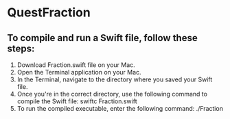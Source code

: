 # QuestFraction

## To compile and run a Swift file, follow these steps:

1. Download Fraction.swift file on your Mac.
2. Open the Terminal application on your Mac.
3. In the Terminal, navigate to the directory where you saved your Swift file.
4. Once you're in the correct directory, use the following command to compile the Swift file:
   swiftc Fraction.swift
5. To run the compiled executable, enter the following command:
  ./Fraction    
